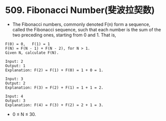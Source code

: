 # 509. Fibonacci Number(斐波拉契数)
* The Fibonacci numbers, commonly denoted F(n) form a sequence, called the Fibonacci sequence, such that each number is the sum of the two preceding ones, starting from 0 and 1. That is,
```text
F(0) = 0,   F(1) = 1
F(N) = F(N - 1) + F(N - 2), for N > 1.
Given N, calculate F(N).
```
```text
Input: 2
Output: 1
Explanation: F(2) = F(1) + F(0) = 1 + 0 = 1.

Input: 3
Output: 2
Explanation: F(3) = F(2) + F(1) = 1 + 1 = 2.

Input: 4
Output: 3
Explanation: F(4) = F(3) + F(2) = 2 + 1 = 3.
```
* 0 ≤ N ≤ 30.